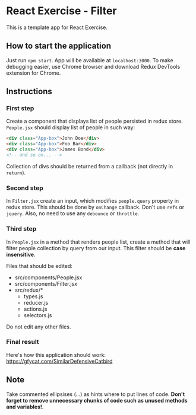 # React Exercise - Filter

This is a template app for React Exercise.

## How to start the application

Just run `npm start`. App will be available at `localhost:3000`.
To make debugging easier, use Chrome browser and download Redux DevTools extension for Chrome.

## Instructions

### First step

Create a component that displays list of people persisted in redux store. `People.jsx` should display list of people in such way:

```html
<div class="App-box">John Doe</div>
<div class="App-box">Foo Bar</div>
<div class="App-box">James Bond</div>
<!-- and so on... -->
```

Collection of divs should be returned from a callback (not directly in `return`).

### Second step

In `Filter.jsx` create an input, which modifies `people.query` property in redux store. This should be done by `onChange` callback. Don't use `refs` or `jquery`. Also, no need to use any `debounce` or `throttle`.

### Third step

In `People.jsx` in a method that renders people list, create a method that will filter people collection by query from our input. This filter should be **case insensitive**.

Files that should be edited:

- src/components/People.jsx
- src/components/Filter.jsx
- src/redux/\*
  - types.js
  - reducer.js
  - actions.js
  - selectors.js

Do not edit any other files.

### Final result

Here's how this application should work: https://gfycat.com/SimilarDefensiveCatbird

## Note

Take commented ellipsises (...) as hints where to put lines of code. **Don't forget to remove unnecessary chunks of code such as unused methods and variables!**.
